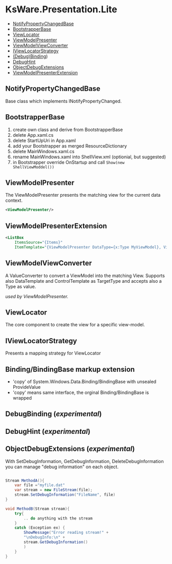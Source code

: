﻿# KsWare.Presentation.Lite

- [NotifyPropertyChangedBase](##NotifyPropertyChangedBase)
- [BootstrapperBase](##BootstrapperBase)
- [ViewLocator](##ViewLocator)
- [ViewModelPresenter](##ViewModelPresenter)
- [ViewModelViewConverter](##ViewModelViewConverter)
- [IViewLocatorStrategy](##IViewLocatorStrategy)
- [(Debug)Binding](##(Debug)Binding))
- [DebugHint](##DebugHint)
- [ObjectDebugExtensions](##ObjectDebugExtensions)
- [ViewModelPresenterExtension](##ViewModelPresenterExtension)

## NotifyPropertyChangedBase
Base class which implements INotifyPropertyChanged.

## BootstrapperBase

1. create own class and derive from BootstrapperBase
2. delete App.xaml.cs
3. delete StartUpUri in App.xaml
4. add your Bootstrapper as merged ResourceDictionary
4. delete MainWindows.xaml.cs
4. rename MainWindows.xaml into ShellView.xml (optionial, but suggested)
7. in Bootstrapper override OnStartup and call `Show(new ShellViewModdel())`


## ViewModelPresenter
The ViewModelPresenter presents the matching view for the current data context.
```xml
<ViewModelPresenter/>
```
## ViewModelPresenterExtension
```xml
<ListBox 
    ItemsSource="{Items}"
	ItemTemplate="{ViewModelPresenter DataType={x:Type MyViewModel}, ViewTypeHint={x:Type MyView}}" />
```

## ViewModelViewConverter
A ValueConverter to convert a ViewModel into the matching View. Supports also DataTemplate and ControlTemplate as TargetType and accepts also a Type as value.

_used by ViewModelPresenter._

## ViewLocator
The core component to create the view for a specific view-model.


## IViewLocatorStrategy
Presents a mapping strategy for ViewLocator

## Binding/BindingBase markup extension
- 'copy' of System.Windows.Data.Binding/BindingBase with unsealed ProvideValue
- 'copy' means same interface, the orginal Binding/BindingBase is wrapped

## DebugBinding (_experimental_)

## DebugHint (_experimental_)

## ObjectDebugExtensions (_experimental_)
With SetDebugInformation, GetDebugInformation, DeleteDebugInformation you can manage "debug information" on each object.
```csharp

Stream MethodA(){
    var file ="myfile.dat"
    var stream = new FileStream(file);
    stream.SetDebugInformation("FileName", file)
}

void MethodB(Stream stream){
    try{
        .. do anything with the stream
    } 
    catch (Exception ex) {
        ShowMessage("Error reading stream!" +
        "\nDebugInfo:\n" +
        stream.GetDebugInformation()
        )
    }
}

```